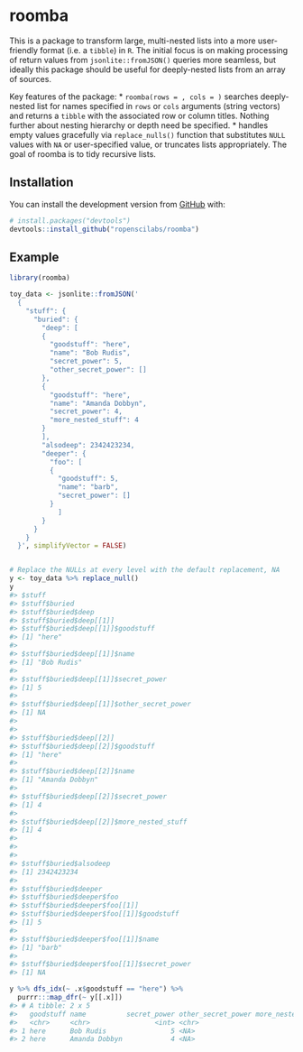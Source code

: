 
roomba
======

This is a package to transform large, multi-nested lists into a more user-friendly format (i.e. a `tibble`) in `R`. The initial focus is on making processing of return values from `jsonlite::fromJSON()` queries more seamless, but ideally this package should be useful for deeply-nested lists from an array of sources.

Key features of the package: \* `roomba(rows = , cols = )` searches deeply-nested list for names specified in `rows` or `cols` arguments (string vectors) and returns a `tibble` with the associated row or column titles. Nothing further about nesting hierarchy or depth need be specified. \* handles empty values gracefully via `replace_nulls()` function that substitutes `NULL` values with `NA` or user-specified value, or truncates lists appropriately. The goal of roomba is to tidy recursive lists.

Installation
------------

You can install the development version from [GitHub](https://github.com/) with:

``` r
# install.packages("devtools")
devtools::install_github("ropenscilabs/roomba")
```

Example
-------

``` r
library(roomba)

toy_data <- jsonlite::fromJSON('
  {
    "stuff": {
      "buried": {
        "deep": [
        {
          "goodstuff": "here",
          "name": "Bob Rudis",
          "secret_power": 5,
          "other_secret_power": []
        },
        {
          "goodstuff": "here",
          "name": "Amanda Dobbyn",
          "secret_power": 4, 
          "more_nested_stuff": 4
        }
        ],
        "alsodeep": 2342423234,
        "deeper": {
          "foo": [
          {
            "goodstuff": 5,
            "name": "barb",
            "secret_power": []
          }
            ]
        }
      }
    }
  }', simplifyVector = FALSE)


# Replace the NULLs at every level with the default replacement, NA
y <- toy_data %>% replace_null() 
y
#> $stuff
#> $stuff$buried
#> $stuff$buried$deep
#> $stuff$buried$deep[[1]]
#> $stuff$buried$deep[[1]]$goodstuff
#> [1] "here"
#> 
#> $stuff$buried$deep[[1]]$name
#> [1] "Bob Rudis"
#> 
#> $stuff$buried$deep[[1]]$secret_power
#> [1] 5
#> 
#> $stuff$buried$deep[[1]]$other_secret_power
#> [1] NA
#> 
#> 
#> $stuff$buried$deep[[2]]
#> $stuff$buried$deep[[2]]$goodstuff
#> [1] "here"
#> 
#> $stuff$buried$deep[[2]]$name
#> [1] "Amanda Dobbyn"
#> 
#> $stuff$buried$deep[[2]]$secret_power
#> [1] 4
#> 
#> $stuff$buried$deep[[2]]$more_nested_stuff
#> [1] 4
#> 
#> 
#> 
#> $stuff$buried$alsodeep
#> [1] 2342423234
#> 
#> $stuff$buried$deeper
#> $stuff$buried$deeper$foo
#> $stuff$buried$deeper$foo[[1]]
#> $stuff$buried$deeper$foo[[1]]$goodstuff
#> [1] 5
#> 
#> $stuff$buried$deeper$foo[[1]]$name
#> [1] "barb"
#> 
#> $stuff$buried$deeper$foo[[1]]$secret_power
#> [1] NA

y %>% dfs_idx(~ .x$goodstuff == "here") %>%
  purrr:::map_dfr(~ y[[.x]])
#> # A tibble: 2 x 5
#>   goodstuff name          secret_power other_secret_power more_nested_stu…
#>   <chr>     <chr>                <int> <chr>                         <int>
#> 1 here      Bob Rudis                5 <NA>                             NA
#> 2 here      Amanda Dobbyn            4 <NA>                              4
```
